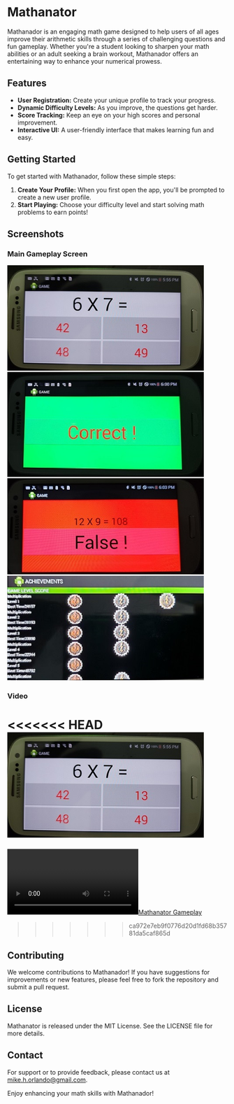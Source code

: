 # Mathanator

Mathanador is an engaging math game designed to help users of all ages improve their arithmetic skills through a series of challenging questions and fun gameplay. Whether you're a student looking to sharpen your math abilities or an adult seeking a brain workout, Mathanador offers an entertaining way to enhance your numerical prowess.

## Features

- **User Registration:** Create your unique profile to track your progress.
- **Dynamic Difficulty Levels:** As you improve, the questions get harder.
- **Score Tracking:** Keep an eye on your high scores and personal improvement.
- **Interactive UI:** A user-friendly interface that makes learning fun and easy.

## Getting Started

To get started with Mathanador, follow these simple steps:

1. **Create Your Profile:** When you first open the app, you'll be prompted to create a new user profile.
2. **Start Playing:** Choose your difficulty level and start solving math problems to earn points!

## Screenshots
### Main Gameplay Screen

![Main Gameplay](./images/game_play.jpg)
![Correct](./images/correct.jpg)
![False](./images/false.jpg)
![Awards](./images/award.jpg)




### Video

<<<<<<< HEAD
[![Mathanator Gameplay](https://github.com/MikeHodges-IT/mathanator/raw/main/images/game_play.jpg)](https://github.com/MikeHodges-IT/mathanator/raw/main/images/mathanator_movie.mp4)
=======
[![Mathanator Gameplay](https://github.com/MikeHodges-IT/mathanator/raw/main/images/mathanator_movie.mp4)](https://github.com/MikeHodges-IT/mathanator/raw/main/images/mathanator_movie.mp4)
>>>>>>> ca972e7eb9f0776d20d1fd68b35781da5caf865d


## Contributing

We welcome contributions to Mathanador! If you have suggestions for improvements or new features, please feel free to fork the repository and submit a pull request.

## License

Mathanator is released under the MIT License. See the LICENSE file for more details.

## Contact

For support or to provide feedback, please contact us at mike.h.orlando@gmail.com.

Enjoy enhancing your math skills with Mathanador!
